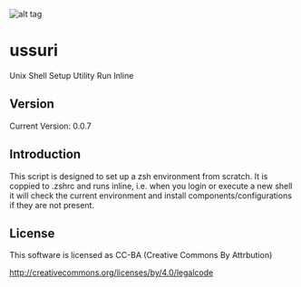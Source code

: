 ![alt tag](https://raw.githubusercontent.com/lateralblast/lunar/ussuri/ussuri.gif)

ussuri
======

Unix Shell Setup Utility Run Inline

Version
-------

Current Version: 0.0.7

Introduction
------------

This script is designed to set up a zsh environment from scratch.
It is coppied to .zshrc and runs inline, i.e. when you login or
execute a new shell it will check the current environment and
install components/configurations if they are not present.

License
-------

This software is licensed as CC-BA (Creative Commons By Attrbution)

http://creativecommons.org/licenses/by/4.0/legalcode
